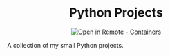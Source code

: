 <h1 align="center">Python Projects</h1>

<div align="center">
  
  [![Open in Remote - Containers](https://img.shields.io/static/v1?label=Remote%20-%20Containers&message=Open&color=blue&logo=visualstudiocode)](https://vscode.dev/redirect?url=vscode://ms-vscode-remote.remote-containers/cloneInVolume?url=https://github.com/iver0/python-projects)

</div>
  
A collection of my small Python projects.
